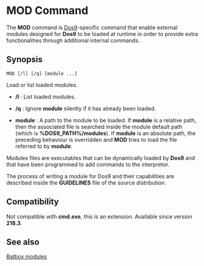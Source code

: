 # MOD Command #

The **MOD** command is [Dos9](dos9)-specific command that enable external 
modules designed for **Dos9** to be loaded at runtime in order to provide 
extra functionalities through additional internal commands.

## Synopsis ##

    MOD [/l] [/q] [module ...]

Load or list loaded modules.

* **/l** : List loaded modules.

* **/q** : Ignore **module** silently if it has already been loaded.

* **module** : A path to the module to be loaded. If **module** is a relative 
  path, then the associated file is searched inside the module default path 
  \(which is **%DOS9\_PATH%/modules**\). If **module** is an absolute path, 
  the preceding behaviour is overridden and **MOD** tries to load the file 
  referred to by **module**.

Modules files are executables that can be dynamically loaded by **Dos9** and 
that have been programmed to add commands to the interpretor.

The process of writing a module for Dos9 and their capabilities are described 
inside the **GUIDELINES** file of the source distribution.

## Compatibility ##

Not compatible with **cmd.exe**, this is an extension. Available since version 
**218.3**.

## See also ##

[Batbox modules](modules/batbox) 

